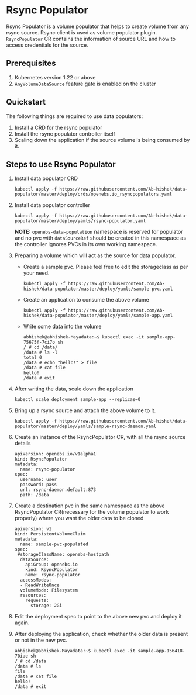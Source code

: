 # Rsync Populator

Rsync Populator is a volume populator that helps to create volume from any rsync source. Rsync client is used as volume populator plugin. `RsyncPopulator` CR contains the information of source URL and how to access credentials for the source.

## Prerequisites

1. Kubernetes version 1.22 or above
2. `AnyVolumeDataSource` feature gate is enabled on the cluster

## Quickstart

The following things are required to use data populators:
1. Install a CRD for the rsync populator
2. Install the rsync populator controller itself
3. Scaling down the application if the source volume is being consumed by it.

## Steps to use Rsync Populator

1. Install data populator CRD

    ```console
    kubectl apply -f https://raw.githubusercontent.com/Ab-hishek/data-populator/master/deploy/crds/openebs.io_rsyncpopulators.yaml
    ```

2.  Install data populator controller
    ```console
    kubectl apply -f https://raw.githubusercontent.com/Ab-hishek/data-populator/master/deploy/yamls/rsync-populator.yaml
    ```
    **NOTE:** `openebs-data-population` namespace is reserved for populator and no pvc with `dataSourceRef` should be created in this namespace as the controller ignores PVCs in its own working namespace.
  
3. Preparing a volume which will act as the source for data populator.
    - Create a sample pvc. Please feel free to edit the storageclass as per your need.
        ```console
        kubectl apply -f https://raw.githubusercontent.com/Ab-hishek/data-populator/master/deploy/yamls/sample-pvc.yaml
       ```  
    - Create an application to consume the above volume
        ```console
        kubectl apply -f https://raw.githubusercontent.com/Ab-hishek/data-populator/master/deploy/yamls/sample-app.yaml
        ```
    - Write some data into the volume
        ```console
        abhishek@abhishek-Mayadata:~$ kubectl exec -it sample-app-75675f-7ci7o sh
        / # cd /data/
        /data # ls -l
        total 0
        /data # echo "hello!" > file
        /data # cat file
        hello!
        /data # exit
        ```
      
4. After writing the data, scale down the application
    ```console
   kubectl scale deployment sample-app --replicas=0
   ```

5. Bring up a rsync source and attach the above volume to it.
    ```console
   kubectl apply -f https://raw.githubusercontent.com/Ab-hishek/data-populator/master/deploy/yamls/sample-rsync-daemon.yaml
   ```
   
6. Create an instance of the RsyncPopulator CR, with all the rsync source details
    ```console
    apiVersion: openebs.io/v1alpha1
    kind: RsyncPopulator
    metadata:
      name: rsync-populator
    spec:
      username: user
      password: pass
      url: rsync-daemon.default:873
      path: /data
   ```
   
7. Create a destination pvc in the same namespace as the above RsyncPopulator CR(necessary for the volume populator to work properly) where you want the older data to be cloned
    ```console
    apiVersion: v1
    kind: PersistentVolumeClaim
    metadata:
      name: sample-pvc-populated
    spec:
     #storageClassName: openebs-hostpath
      dataSource:
        apiGroup: openebs.io
        kind: RsyncPopulator
        name: rsync-populator
      accessModes:
      - ReadWriteOnce
      volumeMode: Filesystem
      resources:
        requests:
          storage: 2Gi
   ```

8. Edit the deployment spec to point to the above new pvc and deploy it again.

9. After deploying the application, check whether the older data is present or not in the new pvc.
      ```console
      abhishek@abhishek-Mayadata:~$ kubectl exec -it sample-app-156418-70iae sh
      / # cd /data
      /data # ls
      file
      /data # cat file
      hello!
      /data # exit
      ```
